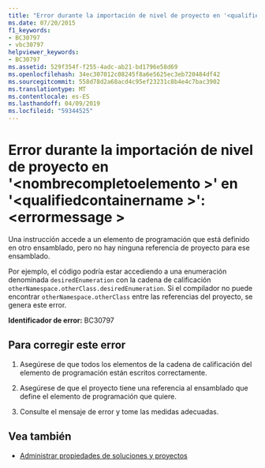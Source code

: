 ```yaml
---
title: "Error durante la importación de nivel de proyecto en '<qualifiedelementname>'at'<qualifiedcontainername>': <errormessage>"
ms.date: 07/20/2015
f1_keywords:
- BC30797
- vbc30797
helpviewer_keywords:
- BC30797
ms.assetid: 529f354f-f255-4adc-ab21-bd1796e58d69
ms.openlocfilehash: 34ec307012c08245f8a6e5625ec3eb720484df42
ms.sourcegitcommit: 558d78d2a68acd4c95ef23231c8b4e4c7bac3902
ms.translationtype: MT
ms.contentlocale: es-ES
ms.lasthandoff: 04/09/2019
ms.locfileid: "59344525"
---
```

# <a name="error-in-project-level-import-qualifiedelementname-at-qualifiedcontainername--errormessage"></a>Error durante la importación de nivel de proyecto en '\<nombrecompletoelemento >' en '\<qualifiedcontainername >': \<errormessage >
Una instrucción accede a un elemento de programación que está definido en otro ensamblado, pero no hay ninguna referencia de proyecto para ese ensamblado.  
  
 Por ejemplo, el código podría estar accediendo a una enumeración denominada `desiredEnumeration` con la cadena de calificación `otherNamespace.otherClass.desiredEnumeration`. Si el compilador no puede encontrar `otherNamespace.otherClass` entre las referencias del proyecto, se genera este error.  
  
 **Identificador de error:** BC30797  
  
## <a name="to-correct-this-error"></a>Para corregir este error  
  
1. Asegúrese de que todos los elementos de la cadena de calificación del elemento de programación están escritos correctamente.  
  
2. Asegúrese de que el proyecto tiene una referencia al ensamblado que define el elemento de programación que quiere.  
  
3. Consulte el mensaje de error y tome las medidas adecuadas.  
  
## <a name="see-also"></a>Vea también

- [Administrar propiedades de soluciones y proyectos](/visualstudio/ide/managing-project-and-solution-properties)

